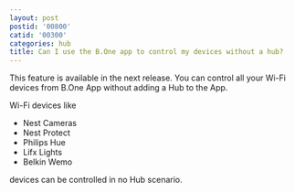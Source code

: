 ```yaml
---
layout: post
postid: '00800'
catid: '00300'
categories: hub
title: Can I use the B.One app to control my devices without a hub?
---
```


This feature is available in the next release. You can control all your Wi-Fi devices from B.One App without adding a Hub to the App.

Wi-Fi devices like

- Nest Cameras
- Nest Protect
- Philips Hue
- Lifx Lights
- Belkin Wemo

devices can be controlled in no Hub scenario.